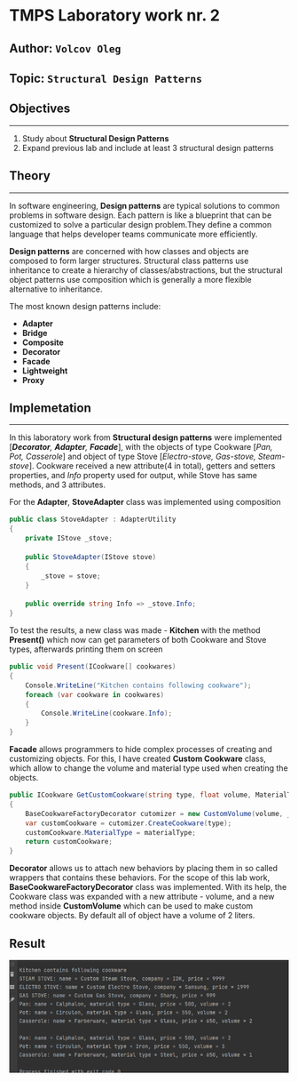 ﻿# TMPS Laboratory work nr. 2

## Author: `Volcov Oleg`
## Topic: `Structural Design Patterns`

## Objectives
****
1. Study about **Structural Design Patterns**
2. Expand previous lab and include at least 3 structural design patterns
## Theory
****
In software engineering, **Design patterns** are typical solutions to common
problems in software design. Each pattern is like a blueprint that can be customized
to solve a particular design problem.They define a common language that helps
developer teams communicate more efficiently.

**Design patterns** are concerned with how classes and objects are composed to
form larger structures. Structural class patterns use inheritance to create a hierarchy
of classes/abstractions, but the structural object patterns use composition which is
generally a more flexible alternative to inheritance.

The most known design patterns include:
* **Adapter**
* **Bridge**
* **Composite**
* **Decorator**
* **Facade**
* **Lightweight**
* **Proxy**

## Implemetation
****
In this laboratory work from **Structural design patterns** were implemented
[***Decorator**, **Adapter**, **Facade***], with the objects of type Cookware
[*Pan, Pot, Casserole*] and object of type Stove [*Electro-stove, Gas-stove, Steam-stove*].
Cookware received a new attribute(4 in total), getters and setters properties,
and *Info* property used for output, while Stove has same methods, and 3 attributes.

For the **Adapter**, **StoveAdapter** class was implemented using composition
```csharp
public class StoveAdapter : AdapterUtility
{
    private IStove _stove;

    public StoveAdapter(IStove stove)
    {
        _stove = stove;
    }

    public override string Info => _stove.Info;
}
```

To test the results, a new class was made - **Kitchen** with
the method **Present()** which now can get parameters
of both Cookware and Stove types, afterwards printing them on screen
```csharp
public void Present(ICookware[] cookwares)
{
    Console.WriteLine("Kitchen contains following cookware");
    foreach (var cookware in cookwares)
    {
        Console.WriteLine(cookware.Info);
    }
}
```

**Facade** allows programmers to hide complex processes of creating
and customizing objects. For this, I have created **Custom Cookware**
class, which allow to change the volume and material type used
when creating the objects.
```csharp
public ICookware GetCustomCookware(string type, float volume, MaterialType materialType)
{
    BaseCookwareFactoryDecorator cutomizer = new CustomVolume(volume, _baseFactory);
    var customCookware = cutomizer.CreateCookware(type);
    customCookware.MaterialType = materialType;
    return customCookware;
}
```

**Decorator** allows us to attach new behaviors by placing
them in so called wrappers that contains these behaviors.
For the scope of this lab work, **BaseCookwareFactoryDecorator**
class was implemented. With its help, the Cookware class was
expanded with a new attribute - volume, and a new method inside
**CustomVolume** which can be used to make custom cookware objects.
By default all of object have a volume of 2 liters.
## Result

![Result](../ResultStructural.png)